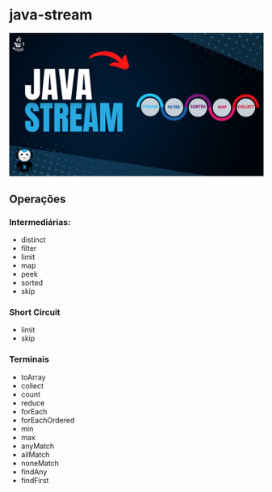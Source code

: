 # java-stream


![java_stream.png](java_stream.png)

## Operações

### Intermediárias: 

 - distinct
 - filter
 - limit
 - map 
 - peek
 - sorted
 - skip

### Short Circuit

 - limit
 - skip

### Terminais  
  
  - toArray
  - collect
  - count
  - reduce
  - forEach
  - forEachOrdered
  - min
  - max
  - anyMatch
  - allMatch
  - noneMatch
  - findAny
  - findFirst